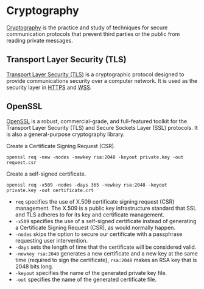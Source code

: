 # Cryptography

[Cryptography](https://en.wikipedia.org/wiki/Cryptography) is the practice and study of techniques for secure communication protocols that prevent third parties or the public from reading private messages.

## Transport Layer Security (TLS)

[Transport Layer Security (TLS)](https://en.wikipedia.org/wiki/Transport_Layer_Security) is a cryptographic protocol designed to provide communications security over a computer network. It is used as the security layer in [HTTPS](https://en.wikipedia.org/wiki/HTTPS) and [WSS](https://en.wikipedia.org/wiki/WebSocket).

## OpenSSL

[OpenSSL](https://www.openssl.org/) is a robust, commercial-grade, and full-featured toolkit for the Transport Layer Security (TLS) and Secure Sockets Layer (SSL) protocols. It is also a general-purpose cryptography library.

Create a Certificate Signing Request (CSR).
```
openssl req -new -nodes -newkey rsa:2048 -keyout private.key -out request.csr
```

Create a self-signed certificate.
```
openssl req -x509 -nodes -days 365 -newkey rsa:2048 -keyout private.key -out certificate.crt
```
* `req` specifies the use of X.509 certificate signing request (CSR) management. The X.509 is a public key infrastructure standard that SSL and TLS adheres to for its key and certificate management.
* `-x509` specifies the use of a self-signed certificate instead of generating a Certificate Signing Request (CSR), as would normally happen.
* `-nodes` skips the option to secure our certificate with a passphrase requesting user intervention.
* `-days` sets the length of time that the certificate will be considered valid.
* `-newkey rsa:2048` generates a new certificate and a new key at the same time (required to sign the certificate), `rsa:2048` makes an RSA key that is 2048 bits long.
* `-keyout` specifies the name of the generated private key file.
* `-out` specifies the name of the generated certificate file.
